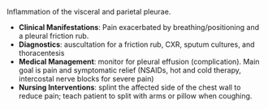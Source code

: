Inflammation of the visceral and parietal pleurae.
- **Clinical Manifestations**: Pain exacerbated by breathing/positioning and a pleural friction rub.
- **Diagnostics**: auscultation for a friction rub, CXR, sputum cultures, and thoracentesis
- **Medical Management**: monitor for pleural effusion (complication). Main goal is pain and symptomatic relief (NSAIDs, hot and cold therapy, intercostal nerve blocks for severe pain)
- **Nursing Interventions**: splint the affected side of the chest wall to reduce pain; teach patient to split with arms or pillow when coughing.